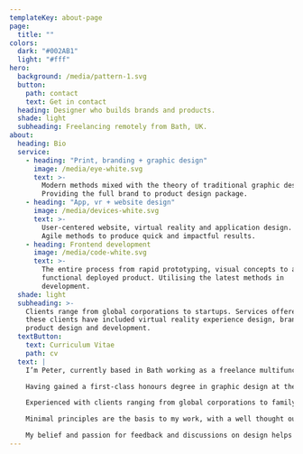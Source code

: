 ```yaml
---
templateKey: about-page
page:
  title: ""
colors:
  dark: "#002AB1"
  light: "#fff"
hero:
  background: /media/pattern-1.svg
  button:
    path: contact
    text: Get in contact
  heading: Designer who builds brands and products.
  shade: light
  subheading: Freelancing remotely from Bath, UK.
about:
  heading: Bio
  service:
    - heading: "Print, branding + graphic design"
      image: /media/eye-white.svg
      text: >-
        Modern methods mixed with the theory of traditional graphic design.
        Providing the full brand to product design package.
    - heading: "App, vr + website design"
      image: /media/devices-white.svg
      text: >-
        User-centered website, virtual reality and application design. Using
        Agile methods to produce quick and impactful results.
    - heading: Frontend development
      image: /media/code-white.svg
      text: >-
        The entire process from rapid prototyping, visual concepts to a fully
        functional deployed product. Utilising the latest methods in
        development.
  shade: light
  subheading: >-
    Clients range from global corporations to startups. Services offered to
    these clients have included virtual reality experience design, branding,
    product design and development.
  textButton:
    text: Curriculum Vitae
    path: cv
  text: |
    I’m Peter, currently based in Bath working as a freelance multifunctional designer and frontend developer. Previously a Senior UI/UX Designer at pebble {code}.

    Having gained a first-class honours degree in graphic design at the University of Southampton, I’ve established a focus on an interactive and refined process.

    Experienced with clients ranging from global corporations to family firms, including: Intel, AstraZeneca, Pearson, HSBC, National Grid, Lloyds Banking Group, IUCN, National Express, EDF, The World Bank, NG Bailey and APM Technologies.

    Minimal principles are the basis to my work, with a well thought out theory behind them. The focus of my work varies between mediums ranging from; user experience and interfaces, web design and development, branding, typography and print.

    My belief and passion for feedback and discussions on design helps maintain multiple perspectives – seeing it as the key to working agile and efficiently – resulting in refined outcomes.
---
```


